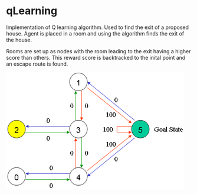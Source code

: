 # qLearning

Implementation of Q learning algorithm. Used to find the exit of a proposed house. Agent is placed in a room and using the algorithm finds the exit of the house.

Rooms are set up as nodes with the room leading to the exit having a higher score than others. This reward score is backtracked to the inital point and an escape route is found.

![alt tag](img/map3a.gif)
